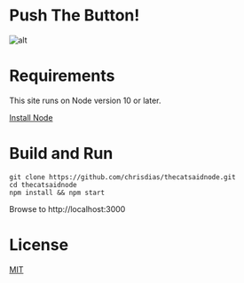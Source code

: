 
# Push The Button!

![alt](./assets/button.png)

# Requirements

This site runs on Node version 10 or later.

[Install Node](https://nodejs.org/en/download/)

# Build and Run

``` shell
git clone https://github.com/chrisdias/thecatsaidnode.git
cd thecatsaidnode
npm install && npm start
```

Browse to http://localhost:3000

# License
[MIT](./LICENSE)





